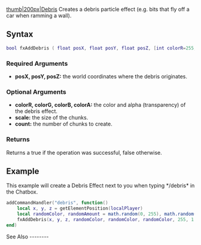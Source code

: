 [thumb|200px|Debris](/Image:Fxdebris.png.md "wikilink") Creates a debris particle effect (e.g. bits that fly off a car when ramming a wall).

Syntax
------

``` lua
bool fxAddDebris ( float posX, float posY, float posZ, [int colorR=255, int colorG=0, int colorB=0, int colorA=255, float scale=1.0, int count=1] )
```

### Required Arguments

-   **posX, posY, posZ:** the world coordinates where the debris originates.

### Optional Arguments

-   **colorR, colorG, colorB, colorA:** the color and alpha (transparency) of the debris effect.
-   **scale:** the size of the chunks.
-   **count:** the number of chunks to create.

### Returns

Returns a true if the operation was successful, false otherwise.

Example
-------

<section name="Client" class="client" show="true">
This example will create a Debris Effect next to you when typing */debris* in the Chatbox.

``` lua
addCommandHandler("debris", function()
    local x, y, z = getElementPosition(localPlayer)
    local randomColor, randomAmount = math.random(0, 255), math.random(4, 8)
    fxAddDebris(x, y, z, randomColor, randomColor, randomColor, 255, 1.0, randomAmount)
end)
```

</section>
See Also
--------
